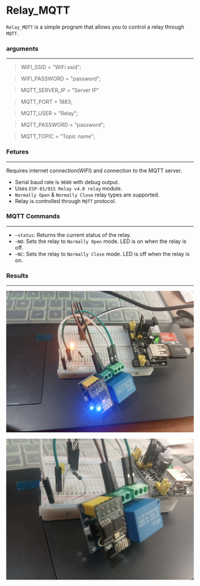 # Relay_MQTT
` Relay_MQTT ` is a simple program that allows you to control a relay through ` MQTT `.
### arguments
---
> WIFI_SSID = "WiFi ssid";

> WIFI_PASSWORD = "password";

> MQTT_SERVER_IP = "Server IP"

> MQTT_PORT = 1883;

> MQTT_USER = "Relay";

> MQTT_PASSWORD = "password";

> MQTT_TOPIC = "Topic name";

### Fetures
---
Requires internet connection(_WIFI_) and connection to the MQTT server. 
- Serial baud rate is ` 9600 ` with debug output. 
- Uses ` ESP-01/01S Relay v4.0 relay ` module.
- ` Normally Open ` & ` Normally Close ` relay types are supported. 
- Relay is controlled through ` MQTT ` protocol.

### MQTT Commands
---
- ` ~status `: Returns the current status of the relay.
- ` ~NO `: Sets the relay to ` Normally Open ` mode. LED is on when the relay is off.
- ` ~NC `: Sets the relay to ` Normally Close ` mode. LED is off when the relay is on.

### Results
--- 

![image](./IMG_20250503_112033.jpg)

![image](./IMG_20250503_112144.jpg)